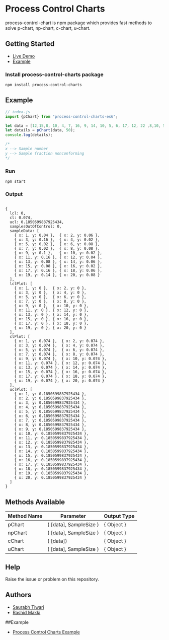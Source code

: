 # Process Control Charts
process-control-chart is npm package which provides fast methods to solve p-chart, np-chart, c-chart, u-chart.

## Getting Started
* [Live Demo](https://rashidmakki.github.io/process-control-charts-example/)
* [Example](https://github.com/rashidmakki/process-control-charts-example)

### Install process-control-charts package

```
npm install process-control-charts
```

## Example

```js
// index.js
import {pChart} from "process-control-charts-es6";

let data = [12,15,8, 10, 4, 7, 16, 9, 14, 10, 5, 6, 17, 12, 22 ,8,10, 5 , 13, 11, 20, 18, 24, 15, 9, 12, 7, 13, 9, 6];
let details = pChart(data, 50);
console.log(details);

/* 
x --> Sample number
y --> Sample fraction nonconforming
*/

```

### Run
```
npm start
```

### Output
```

{
  lcl: 0,
  cl: 0.074,
  ucl: 0.1850599837925434,
  samplesOutOfControl: 0,
  sampleData: [
    { x: 1, y: 0.04 },  { x: 2, y: 0.06 },
    { x: 3, y: 0.16 },  { x: 4, y: 0.02 },
    { x: 5, y: 0.02 },  { x: 6, y: 0.08 },
    { x: 7, y: 0.02 },  { x: 8, y: 0.08 },
    { x: 9, y: 0.1 },   { x: 10, y: 0.02 },
    { x: 11, y: 0.16 }, { x: 12, y: 0.04 },
    { x: 13, y: 0.08 }, { x: 14, y: 0.06 },
    { x: 15, y: 0.08 }, { x: 16, y: 0.02 },
    { x: 17, y: 0.16 }, { x: 18, y: 0.06 },
    { x: 19, y: 0.14 }, { x: 20, y: 0.08 }
  ],
  lclPlot: [
    { x: 1, y: 0 },  { x: 2, y: 0 },
    { x: 3, y: 0 },  { x: 4, y: 0 },
    { x: 5, y: 0 },  { x: 6, y: 0 },
    { x: 7, y: 0 },  { x: 8, y: 0 },
    { x: 9, y: 0 },  { x: 10, y: 0 },
    { x: 11, y: 0 }, { x: 12, y: 0 },
    { x: 13, y: 0 }, { x: 14, y: 0 },
    { x: 15, y: 0 }, { x: 16, y: 0 },
    { x: 17, y: 0 }, { x: 18, y: 0 },
    { x: 19, y: 0 }, { x: 20, y: 0 }
  ],
  clPlot: [
    { x: 1, y: 0.074 },  { x: 2, y: 0.074 },
    { x: 3, y: 0.074 },  { x: 4, y: 0.074 },
    { x: 5, y: 0.074 },  { x: 6, y: 0.074 },
    { x: 7, y: 0.074 },  { x: 8, y: 0.074 },
    { x: 9, y: 0.074 },  { x: 10, y: 0.074 },
    { x: 11, y: 0.074 }, { x: 12, y: 0.074 },
    { x: 13, y: 0.074 }, { x: 14, y: 0.074 },
    { x: 15, y: 0.074 }, { x: 16, y: 0.074 },
    { x: 17, y: 0.074 }, { x: 18, y: 0.074 },
    { x: 19, y: 0.074 }, { x: 20, y: 0.074 }
  ],
  uclPlot: [
    { x: 1, y: 0.1850599837925434 },
    { x: 2, y: 0.1850599837925434 },
    { x: 3, y: 0.1850599837925434 },
    { x: 4, y: 0.1850599837925434 },
    { x: 5, y: 0.1850599837925434 },
    { x: 6, y: 0.1850599837925434 },
    { x: 7, y: 0.1850599837925434 },
    { x: 8, y: 0.1850599837925434 },
    { x: 9, y: 0.1850599837925434 },
    { x: 10, y: 0.1850599837925434 },
    { x: 11, y: 0.1850599837925434 },
    { x: 12, y: 0.1850599837925434 },
    { x: 13, y: 0.1850599837925434 },
    { x: 14, y: 0.1850599837925434 },
    { x: 15, y: 0.1850599837925434 },
    { x: 16, y: 0.1850599837925434 },
    { x: 17, y: 0.1850599837925434 },
    { x: 18, y: 0.1850599837925434 },
    { x: 19, y: 0.1850599837925434 },
    { x: 20, y: 0.1850599837925434 }
  ]
}

```

## Methods Available
| Method Name   | Parameter              | Output Type   |
| ------------- | ---------------------  | ------------- |
| pChart        | ( [data], SampleSize ) | { Object }    |
| npChart       | ( [data], SampleSize ) | { Object }    |
| cChart        | ( [data])              | { Object }    |
| uChart        | ( [data], SampleSize ) | { Object }    |

## Help
Raise the issue or problem on this repository.

## Authors
* [Saurabh Tiwari](https://github.com/saurabhtiwarii/)
* [Rashid Makki](https://github.com/rashidmakki/)

##Example 
* [Process Control Charts Example](https://github.com/rashidmakki/process-control-charts-example)